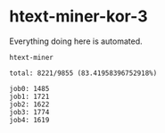 # htext-miner-kor-3

Everything doing here is automated.

```
htext-miner

total: 8221/9855 (83.41958396752918%)

job0: 1485
job1: 1721
job2: 1622
job3: 1774
job4: 1619
```